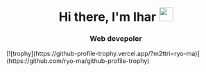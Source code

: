 <h1 align="center">Hi there, I'm Ihar</a> 
<img src="https://github.com/blackcater/blackcater/raw/main/images/Hi.gif" height="32"/></h1>
<h3 align="center">Web devepoler</h3>
[![trophy](https://github-profile-trophy.vercel.app/?m2ttri=ryo-ma)](https://github.com/ryo-ma/github-profile-trophy)
